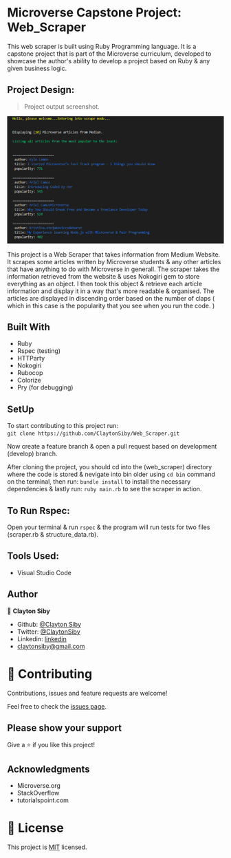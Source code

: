 # Microverse Capstone Project: Web_Scraper
This web scraper is built using Ruby Programming language. It is a capstone project that is part of the Microverse curriculum, developed to showcase the author's ability to develop a project based on Ruby & any given business logic.

## Project Design:
> Project output screenshot.

![screenshot](assets/project_screenshot.PNG)

This project is a Web Scraper that takes information from Medium Website. It scrapes some articles written by Microverse students & any other articles that have anything to do with Microverse in generall. The scraper takes the information retrieved from the website & uses Nokogiri gem to store everything as an object. I then took this object & retrieve each article information and display it in a way that's more readable & organised. The articles are displayed in discending order based on the number of claps ( which in this case is the popularity that you see when you run the code. )

## Built With

- Ruby
- Rspec (testing)
- HTTParty
- Nokogiri
- Rubocop
- Colorize
- Pry (for debugging)

## SetUp
To start contributing to this project run: <br>
  `git clone https://github.com/ClaytonSiby/Web_Scraper.git` <br>

Now create a feature branch & open a pull request based on development (develop) branch.

After cloning the project, you should cd into the (web_scraper) directory where the code is stored & nevigate into bin older using `cd bin` command on the terminal, then run: `bundle install` to install the necessary dependencies & lastly run: `ruby main.rb` to see the scraper in action.

## To Run Rspec:

Open your terminal & run `rspec` & the program will run tests for two files (scraper.rb & structure_data.rb).

## Tools Used:

- Visual Studio Code

## Author

👤 **Clayton Siby**

- Github: [@Clayton Siby](https://github.com/ClaytonSiby)
- Twitter: [@ClaytonSiby](https://twitter.com/ClaytonSiby)
- Linkedin: [linkedin](https://www.linkedin.com/in/clayton-siby-48a8a0183/)
- claytonsiby@gmail.com

# 🤝 Contributing

Contributions, issues and feature requests are welcome!

Feel free to check the [issues page](https://github.com/ClaytonSiby/Web_Scraper/issues).

## Please show your support

Give a ⭐️ if you like this project!

## Acknowledgments

- Microverse.org
- StackOverflow
- tutorialspoint.com


# 📝 License

This project is [MIT](https://github.com/ClaytonSiby) licensed.
